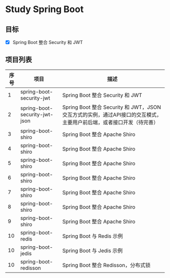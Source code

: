 # Study Spring Boot

## 目标

- [x] Spring Boot 整合 Security 和 JWT

## 项目列表

| 序号 | 项目 | 描述 |
| --- | --- | --- |
| 1 | spring-boot-security-jwt | Spring Boot 整合 Security 和 JWT |
| 2 | spring-boot-security-jwt-json | Spring Boot 整合 Security 和 JWT，JSON交互方式的实例，通过API接口的交互模式，主要用户前后端，或者接口开发（待完善） |
| 3 | spring-boot-shiro | Spring Boot 整合 Apache Shiro |
| 4 | spring-boot-shiro | Spring Boot 整合 Apache Shiro |
| 5 | spring-boot-shiro | Spring Boot 整合 Apache Shiro |
| 6 | spring-boot-shiro | Spring Boot 整合 Apache Shiro |
| 7 | spring-boot-shiro | Spring Boot 整合 Apache Shiro |
| 8 | spring-boot-shiro | Spring Boot 整合 Apache Shiro |
| 9 | spring-boot-shiro | Spring Boot 整合 Apache Shiro |
| 10 | spring-boot-redis | Spring Boot 与 Redis 示例 |
| 10 | spring-boot-jedis | Spring Boot 与 Jedis 示例 |
| 10 | spring-boot-redisson | Spring Boot 整合 Redisson，分布式锁 |